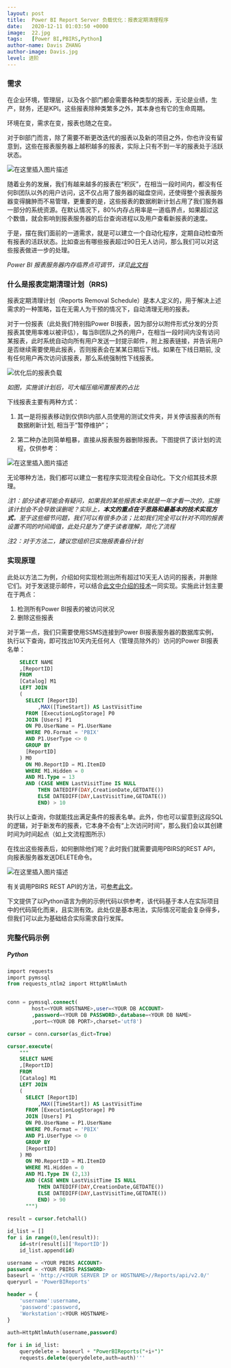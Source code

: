 ```yaml
---
layout: post
title:  Power BI Report Server 负载优化：报表定期清理程序
date:   2020-12-11 01:03:50 +0000
image:  22.jpg
tags:   [Power BI,PBIRS,Python]
author-name: Davis ZHANG
author-image: Davis.jpg
level: 进阶
---
```


### 需求

在企业环境，管理层，以及各个部门都会需要各种类型的报表，无论是业绩，生产，财务，还是KPI。这些报表除种类繁多之外，其本身也有它的生命周期。

环境在变，需求在变，报表也随之在变。

对于BI部门而言，除了需要不断更改迭代的报表以及新的项目之外，你也许没有留意到，这些在报表服务器上越积越多的报表，实际上只有不到一半的报表处于活跃状态。

![在这里插入图片描述](https://img-blog.csdnimg.cn/20201210220457376.png?x-oss-process=image/watermark,type_ZmFuZ3poZW5naGVpdGk,shadow_10,text_RC1CSSB8IERhdmlzIG9uIEJJ,size_16,color_FFFFFF,t_70)


随着业务的发展，我们有越来越多的报表在“积灰”，在相当一段时间内，都没有任何BI团队以外的用户访问，这不仅占用了服务器的磁盘空间，还使得整个报表服务器变得臃肿而不易管理，更重要的是，这些报表的数据刷新计划占用了我们服务器一部分的系统资源。在默认情况下，80%内存占用率是一道临界点，如果超过这个数值，就会影响到报表服务器的后台查询进程以及用户查看新报表的速度。

于是，摆在我们面前的一道需求，就是可以建立一个自动化程序，定期自动检查所有报表的活跃状态。比如查出有哪些报表超过90日无人访问，那么我们可以对这些报表做进一步的处理。

*Power BI 报表服务器内存临界点可调节，详见[此文档](https://docs.microsoft.com/en-us/sql/reporting-services/report-server/configure-available-memory-for-report-server-applications?view=sql-server-2017)*

### 什么是报表定期清理计划（RRS)

报表定期清理计划（Reports Removal Schedule）是本人定义的，用于解决上述需求的一种策略，旨在无需人为干预的情况下，自动清理无用的报表。

对于一份报表（此处我们特别指Power BI报表，因为部分以附件形式分发的分页报表其使用率难以被评估），每当BI团队之外的用户，在相当一段时间内没有访问某报表，此时系统自动向所有用户发送一封提示邮件，附上报表链接，并告诉用户是否继续需要使用此报表，否则报表会在某某日期后下线。如果在下线日期前, 没有任何用户再次访问该报表，那么系统强制性下线报表。

![优化后的报表负载](https://img-blog.csdnimg.cn/20201211011806747.png?x-oss-process=image/watermark,type_ZmFuZ3poZW5naGVpdGk,shadow_10,text_RC1CSSB8IERhdmlzIG9uIEJJ,size_16,color_FFFFFF,t_70)

*如图，实施该计划后，可大幅压缩闲置报表的占比*

下线报表主要有两种方式：

1. 其一是将报表移动到仅供BI内部人员使用的测试文件夹，并关停该报表的所有数据刷新计划, 相当于“暂停维护”；

2. 第二种办法则简单粗暴，直接从报表服务器删除报表。下图提供了该计划的流程，仅供参考：

![在这里插入图片描述](https://img-blog.csdnimg.cn/20201207235634406.png?x-oss-process=image/watermark,type_ZmFuZ3poZW5naGVpdGk,shadow_10,text_RC1CSSB8IERhdmlzIG9uIEJJ,size_16,color_FFFFFF,t_70)

无论哪种方法，我们都可以建立一套程序实现流程全自动化。下文介绍其技术原理。

*注1：部分读者可能会有疑问，如果我的某些报表本来就是一年才看一次的，实施该计划会不会导致误删呢？实际上，**本文的重点在于思路和最基本的技术实现方式**，至于这些细节问题，我们可以有很多办法；比如我们完全可以针对不同的报表设置不同的时间阈值，此处只是为了便于读者理解，简化了流程*

*注2：对于方法二，建议您组织已实施报表备份计划*

### 实现原理

此处以方法二为例，介绍如何实现检测出所有超过10天无人访问的报表，并删除它们。对于发送提示邮件，可以结合[此文中介绍的技术](https://d-bi.gitee.io/email-subscription-pbi-reportserver/)一同实现。实施此计划主要在于两点：

1. 检测所有Power BI报表的被访问状况
2. 删除这些报表

对于第一点，我们只需要使用SSMS连接到Power BI报表服务器的数据库实例，执行以下查询，即可找出10天内无任何人（管理员除外的）访问的Power BI报表名单：

```SQL
    SELECT NAME
    ,[ReportID]
    FROM
    [Catalog] M1
    LEFT JOIN
    (
      SELECT [ReportID]
          ,MAX([TimeStart]) AS LastVisitTime
      FROM [ExecutionLogStorage] P0
      JOIN [Users] P1
      ON P0.UserName = P1.UserName
      WHERE P0.Format = 'PBIX' 
      AND P1.UserType <> 0
      GROUP BY 
      [ReportID]
    ) M0
      ON M0.ReportID = M1.ItemID
      WHERE M1.Hidden = 0
      AND M1.Type = 13
      AND (CASE WHEN LastVisitTime IS NULL
    	  THEN DATEDIFF(DAY,CreationDate,GETDATE())
    	  ELSE DATEDIFF(DAY,LastVisitTime,GETDATE())
    	  END) > 10
```

执行以上查询，你就能找出满足条件的报表名单。此外，你也可以留意到这段SQL的逻辑，对于新发布的报表，它本身不会有“上次访问时间”，那么我们会以其创建时间为时间起点（如上文流程图所示）

在找出这些报表后，如何删除他们呢？此时我们就需要调用PBIRS的REST API，向报表服务器发送DELETE命令。

![在这里插入图片描述](https://img-blog.csdnimg.cn/20201211000207473.png)

有关调用PBIRS REST API的方法，可[参考此文](https://d-bi.gitee.io/pbi-reportserver-rest-api-with-postman-and-python/)。

下文提供了以Python语言为例的示例代码以供参考，该代码基于本人在实际项目中的代码简化而来，且实测有效。此处仅是基本用法，实际情况可能会复杂得多，但我们可以此为基础结合实际需求自行发挥。

### 完整代码示例

##### Python

```SQL
import requests
import pymssql
from requests_ntlm2 import HttpNtlmAuth


conn = pymssql.connect(
        host=<YOUR HOSTNAME>,user=<YOUR DB ACCOUNT>
        ,password=<YOUR DB PASSWORD>,database=<YOUR DB NAME>
        ,port=<YOUR DB PORT>,charset='utf8')

cursor = conn.cursor(as_dict=True)

cursor.execute(
    """
    SELECT NAME
    ,[ReportID]
    FROM
    [Catalog] M1
    LEFT JOIN
    (
      SELECT [ReportID]
          ,MAX([TimeStart]) AS LastVisitTime
      FROM [ExecutionLogStorage] P0
      JOIN [Users] P1
      ON P0.UserName = P1.UserName
      WHERE P0.Format = 'PBIX' 
      AND P1.UserType <> 0
      GROUP BY 
      [ReportID]
    ) M0
      ON M0.ReportID = M1.ItemID
      WHERE M1.Hidden = 0
      AND M1.Type IN (2,13)
      AND (CASE WHEN LastVisitTime IS NULL
    	  THEN DATEDIFF(DAY,CreationDate,GETDATE())
    	  ELSE DATEDIFF(DAY,LastVisitTime,GETDATE())
    	  END) > 90
      """)
      
result = cursor.fetchall()

id_list = []
for i in range(0,len(result)):
    id=str(result[i]['ReportID'])
    id_list.append(id)

username = <YOUR PBIRS ACCOUNT>
password = <YOUR PBIRS PASSWORD>
baseurl = 'http://<YOUR SERVER IP or HOSTNAME>//Reports/api/v2.0/'
queryurl = 'PowerBIReports'

header = {
    'username':username,
    'password':password,
    'Workstation':<YOUR HOSTNAME>
}

auth=HttpNtlmAuth(username,password)
 
for i in id_list:
    querydelete = baseurl + "PowerBIReports("+i+")"
    requests.delete(querydelete,auth=auth)'''
```

